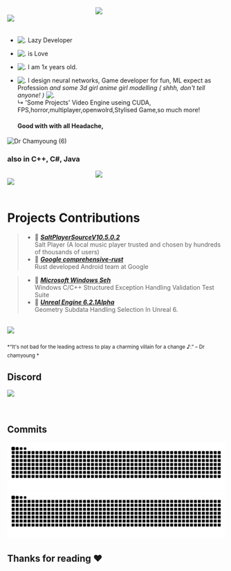 #
<div>
<img src=https://github.com/InboraStudio/InboraStudio/assets/96738915/b24e0cf1-4d94-4b1a-ac4c-834c8150d620) width="300" align="right" />
<br/>
<img src="https://github.com/user-attachments/assets/3473c039-8cb8-46b4-88bc-252fd97fdfa7" width="500" />
<br/>
<br/>
 

- <img src="https://media.tenor.com/scCN_vagWI0AAAAi/play-violet-angry.gif" alt="." width="25" height="25"/> Lazy Developer
- <img src="https://upload.wikimedia.org/wikipedia/commons/thumb/2/22/Tencent_Logo.svg/1200px-Tencent_Logo.svg.png" alt="." width="95" height="16"/> is Love
- <img src="https://i.imgur.com/a2KhTyR.gif" alt="."  width="25" height="25" /> I am 1x years old. 
- <img src="https://media.tenor.com/Fpdl08LKCKQAAAAi/mythikore-anime-girl.gif" alt="." width="35" height="35"/> I design neural networks, Game developer for fun, ML expect as Profession *and some 3d girl anime girl modelling ( shhh, don't tell anyone! )* <img src="https://media.tenor.com/I52W87bM7K8AAAAi/anime-aaaa.gif" alt="." width="25" height="25" />    
  ↳ 'Some Projects' Video Engine useing CUDA, FPS,horror,multiplayer,openwolrd,Stylised Game,so much more!

  #### Good with with all Headache,
  
![Dr Chamyoung (6)](https://github.com/InboraStudio/InboraStudio/assets/96738915/c460bce2-4d84-4628-b495-11f97b600eef)

  
  ### also in C++, C#, Java

<img src="https://i.imgur.com/5L7IfBu.png" width="300" align="right" />
<br/>
<img src="https://github.com/user-attachments/assets/fb411ef8-74e0-4a32-9e8a-825c365b715b" width="500" />
<br/>
<br/>

# Projects Contributions <!-- omit in toc -->
  
> - 📗 [***SaltPlayerSourceV10.5.0.2***](https://github.com/Moriafly/SaltPlayerSource) <br/>
Salt Player (A local music player trusted and chosen by hundreds of thousands of users) 
> - 📘 [***Google comprehensive-rust***](https://github.com/google/comprehensive-rust) <br/>
 Rust developed Android team at Google 


 
> - 📙 [***Microsoft Windows Seh***](https://github.com/microsoft/windows_seh_tests) <br/>
 Windows C/C++ Structured Exception Handling Validation Test Suite
> - 📕 [***Unreal Engine 6.2.1Alpha***](https://github.com/EpicGames/UnrealEngine) <br/>
  Geometry Subdata Handling Selection In Unreal 6.

<br/>
<img src="https://i.imgur.com/JgHTZVd.gif" width="500" /><br/>

<sub>  *“It's not bad for the leading actress to play a charming villain for a change ♪.” – Dr chamyoung * </sub>
</div>

## Discord
<!-- <a href="https://discord.com/users/528829193748873216"  align="left">
    <img src="https://lanyard.cnrad.dev/api/1090224458549182546?theme=light&bg=F4BFC7&borderRadius=15px&animated=true&idleMessage=On%20the%20sky%20there%20is%20an%20angel%20in%20somewhere%20(.%20%E2%9D%9B%20%E1%B4%97%20%E2%9D%9B.)">
  </a> -->
<a href="https://discord.com/users/528829193748873216"><img src="https://lanyard.cnrad.dev/api/528829193748873216?theme=dark&bg=F4BFC7&borderRadius=10px&idleMessage=Working" /></a>

<br/>

## Commits

![github contribution grid snake animation](https://raw.githubusercontent.com/aiko-chan-ai/aiko-chan-ai/output/github-contribution-grid-snake-dark.svg#gh-dark-mode-only)![github contribution grid snake animation](https://raw.githubusercontent.com/aiko-chan-ai/aiko-chan-ai/output/github-contribution-grid-snake.svg#gh-light-mode-only)


## Thanks for reading ❤️

